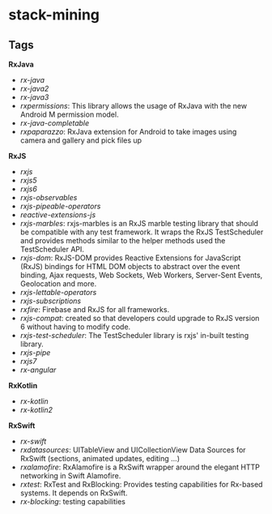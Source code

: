 # stack-mining


## Tags
**RxJava**

* _rx-java_
* _rx-java2_
* _rx-java3_
* _rxpermissions_: This library allows the usage of RxJava with the new Android M permission model.
* _rx-java-completable_
* _rxpaparazzo_: RxJava extension for Android to take images using camera and gallery and pick files up

**RxJS**

* _rxjs_
* _rxjs5_
* _rxjs6_
* _rxjs-observables_
* _rxjs-pipeable-operators_
* _reactive-extensions-js_
* _rxjs-marbles_: rxjs-marbles is an RxJS marble testing library that should be compatible with any test framework.
It wraps the RxJS TestScheduler and provides methods similar to the helper methods used the TestScheduler API.
* _rxjs-dom_: RxJS-DOM provides Reactive Extensions for JavaScript (RxJS) bindings for HTML DOM objects to abstract
over the event binding, Ajax requests, Web Sockets, Web Workers, Server-Sent Events, Geolocation and more.
* _rxjs-lettable-operators_
* _rxjs-subscriptions_
* _rxfire_: Firebase and RxJS for all frameworks.
* _rxjs-compat_: created so that developers could upgrade to RxJS version 6 without having to modify code.
* _rxjs-test-scheduler_: The TestScheduler library is rxjs' in-built testing library.
* _rxjs-pipe_
* _rxjs7_
* _rx-angular_

**RxKotlin**

* _rx-kotlin_
* _rx-kotlin2_

**RxSwift**

* _rx-swift_
* _rxdatasources_: UITableView and UICollectionView Data Sources for RxSwift (sections, animated updates, editing ...)
* _rxalamofire_: RxAlamofire is a RxSwift wrapper around the elegant HTTP networking in Swift Alamofire.
* _rxtest_: RxTest and RxBlocking: Provides testing capabilities for Rx-based systems. It depends on RxSwift.
* _rx-blocking_: testing capabilities

